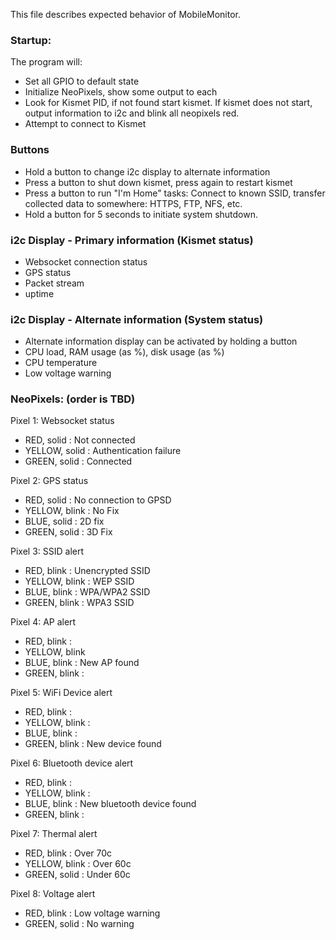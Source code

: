 This file describes expected behavior of MobileMonitor.

### Startup:
The program will:
* Set all GPIO to default state
* Initialize NeoPixels, show some output to each
* Look for Kismet PID, if not found start kismet. If kismet does not start, output information to i2c and blink all neopixels red.
* Attempt to connect to Kismet

### Buttons
* Hold a button to change i2c display to alternate information
* Press a button to shut down kismet, press again to restart kismet
* Press a button to run "I'm Home" tasks: Connect to known SSID, transfer collected data to somewhere: HTTPS, FTP, NFS, etc.  
* Hold a button for 5 seconds to initiate system shutdown.

### i2c Display - Primary information (Kismet status)
* Websocket connection status
* GPS status
* Packet stream
* uptime

### i2c Display - Alternate information (System status)
* Alternate information display can be activated by holding a button
* CPU load, RAM usage (as %), disk usage (as %)
* CPU temperature
* Low voltage warning  

### NeoPixels: (order is TBD)
Pixel 1: Websocket status
* RED, solid : Not connected
* YELLOW, solid : Authentication failure
* GREEN, solid : Connected   

Pixel 2: GPS status
* RED, solid : No connection to GPSD
* YELLOW, blink : No Fix
* BLUE, solid : 2D fix
* GREEN, solid : 3D Fix

Pixel 3: SSID alert
* RED, blink : Unencrypted SSID
* YELLOW, blink : WEP SSID
* BLUE, blink : WPA/WPA2 SSID
* GREEN, blink : WPA3 SSID

Pixel 4: AP alert
* RED, blink :
* YELLOW, blink
* BLUE, blink : New AP found
* GREEN, blink :

Pixel 5: WiFi Device alert
* RED, blink :
* YELLOW, blink :
* BLUE, blink :
* GREEN, blink : New device found

Pixel 6: Bluetooth device alert
* RED, blink :
* YELLOW, blink :
* BLUE, blink : New bluetooth device found
* GREEN, blink :

Pixel 7: Thermal alert
* RED, blink : Over 70c
* YELLOW, blink : Over 60c
* GREEN, solid : Under 60c

Pixel 8: Voltage alert
* RED, blink : Low voltage warning
* GREEN, solid : No warning

